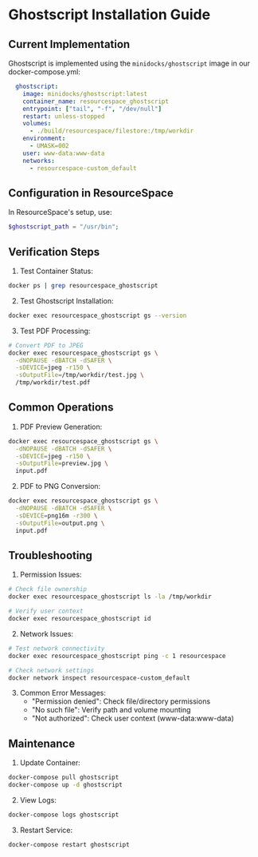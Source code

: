 # Ghostscript Installation Guide

## Current Implementation

Ghostscript is implemented using the `minidocks/ghostscript` image in our docker-compose.yml:

```yaml
  ghostscript:
    image: minidocks/ghostscript:latest
    container_name: resourcespace_ghostscript
    entrypoint: ["tail", "-f", "/dev/null"]
    restart: unless-stopped
    volumes:
      - ./build/resourcespace/filestore:/tmp/workdir
    environment:
      - UMASK=002
    user: www-data:www-data
    networks:
      - resourcespace-custom_default
```

## Configuration in ResourceSpace

In ResourceSpace's setup, use:
```php
$ghostscript_path = "/usr/bin";
```

## Verification Steps

1. Test Container Status:
```bash
docker ps | grep resourcespace_ghostscript
```

2. Test Ghostscript Installation:
```bash
docker exec resourcespace_ghostscript gs --version
```

3. Test PDF Processing:
```bash
# Convert PDF to JPEG
docker exec resourcespace_ghostscript gs \
  -dNOPAUSE -dBATCH -dSAFER \
  -sDEVICE=jpeg -r150 \
  -sOutputFile=/tmp/workdir/test.jpg \
  /tmp/workdir/test.pdf
```

## Common Operations

1. PDF Preview Generation:
```bash
docker exec resourcespace_ghostscript gs \
  -dNOPAUSE -dBATCH -dSAFER \
  -sDEVICE=jpeg -r150 \
  -sOutputFile=preview.jpg \
  input.pdf
```

2. PDF to PNG Conversion:
```bash
docker exec resourcespace_ghostscript gs \
  -dNOPAUSE -dBATCH -dSAFER \
  -sDEVICE=png16m -r300 \
  -sOutputFile=output.png \
  input.pdf
```

## Troubleshooting

1. Permission Issues:
```bash
# Check file ownership
docker exec resourcespace_ghostscript ls -la /tmp/workdir

# Verify user context
docker exec resourcespace_ghostscript id
```

2. Network Issues:
```bash
# Test network connectivity
docker exec resourcespace_ghostscript ping -c 1 resourcespace

# Check network settings
docker network inspect resourcespace-custom_default
```

3. Common Error Messages:
   - "Permission denied": Check file/directory permissions
   - "No such file": Verify path and volume mounting
   - "Not authorized": Check user context (www-data:www-data)

## Maintenance

1. Update Container:
```bash
docker-compose pull ghostscript
docker-compose up -d ghostscript
```

2. View Logs:
```bash
docker-compose logs ghostscript
```

3. Restart Service:
```bash
docker-compose restart ghostscript
```
``` 